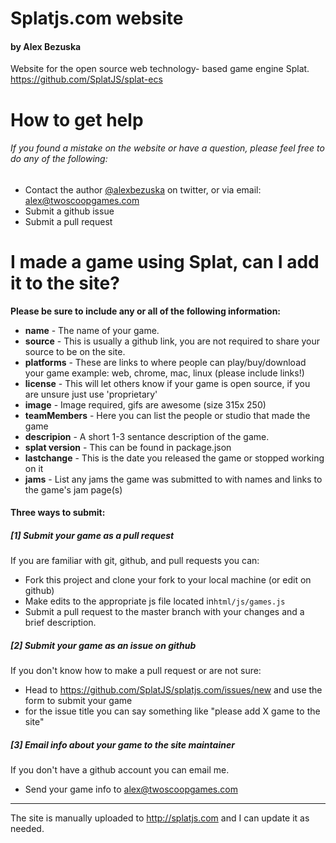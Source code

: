 # Splatjs.com website
#### by Alex Bezuska
 Website for the open source web technology- based game engine Splat. 
<https://github.com/SplatJS/splat-ecs>

# How to get help
###### If you found a mistake on the website or have a question, please feel free to do any of the following:

* Contact the author [@alexbezuska](https://twitter.com/alexbezuska) on twitter, or via email: <alex@twoscoopgames.com>
* Submit a github issue
* Submit a pull request

# I made a game using Splat, can I add it to the site?

**Please be sure to include any or all of the following information:**
* **name** - The name of your game.
* **source** - This is usually a github link, you are not required to share your source to be on the site.
* **platforms** - These are links to where people can play/buy/download your game example: web, chrome, mac, linux (please include links!)
* **license** - This will let others know if your game is open source, if you are unsure just use 'proprietary'
* **image** - Image required, gifs are awesome (size 315x 250)
* **teamMembers** - Here you can list the people or studio that made the game
* **descripion** - A short 1-3 sentance description of the game.
* **splat version** - This can be found in package.json
* **lastchange** - This is the date you released the game or stopped working on it
* **jams** - List any jams the game was submitted to with names and links to the game's jam page(s)

#### Three ways to submit:

##### [1] Submit your game as a pull request
If you are familiar with git, github, and pull requests you can:
* Fork this project and clone your fork to your local machine (or edit on github)
* Make edits to the appropriate js file located in`html/js/games.js`
* Submit a pull request to the master branch with your changes and a brief description.

##### [2] Submit your game as an issue on github
If you don't know how to make a pull request or are not sure:
* Head to <https://github.com/SplatJS/splatjs.com/issues/new> and use the form to submit your game
* for the issue title you can say something like "please add X game to the site"

##### [3] Email info about your game to the site maintainer
If you don't have a github account you can email me.
* Send your game info to <alex@twoscoopgames.com>

---

The site is manually uploaded to <http://splatjs.com> and I can update it as needed.
